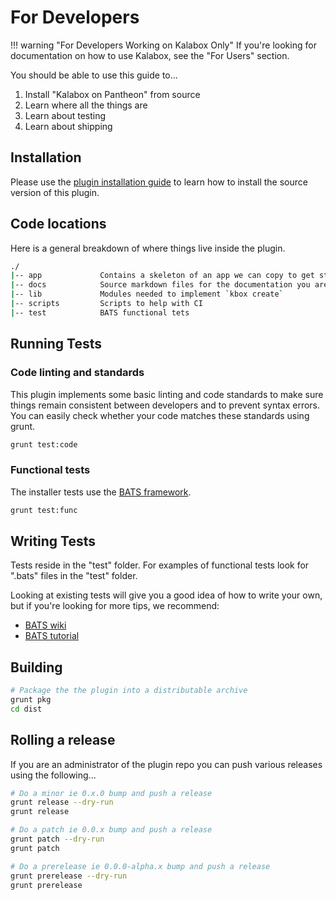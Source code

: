 For Developers
==============

!!! warning "For Developers Working on Kalabox Only"
    If you're looking for documentation on how to use Kalabox, see the "For Users" section.

You should be able to use this guide to...

1. Install "Kalabox on Pantheon" from source
2. Learn where all the things are
3. Learn about testing
4. Learn about shipping

Installation
------------

Please use the [plugin installation guide](http://docs.kalabox.io/developers/plugins/#installation) to learn how to install the source version of this plugin.

Code locations
--------------

Here is a general breakdown of where things live inside the plugin.

```bash
./
|-- app             Contains a skeleton of an app we can copy to get started
|-- docs            Source markdown files for the documentation you are reading
|-- lib             Modules needed to implement `kbox create`
|-- scripts         Scripts to help with CI
|-- test            BATS functional tets
```

Running Tests
-------------

### Code linting and standards

This plugin implements some basic linting and code standards to make sure things remain consistent between developers and to prevent syntax errors. You can easily check whether your code matches these standards using grunt.

```bash
grunt test:code
```

### Functional tests

The installer tests use the [BATS framework](https://github.com/sstephenson/bats).

```bash
grunt test:func
```

Writing Tests
-------------

Tests reside in the "test" folder. For examples of functional tests look for ".bats" files in the "test" folder.

Looking at existing tests will give you a good idea of how to write your own, but if you're looking for more tips, we recommend:

* [BATS wiki](https://github.com/sstephenson/bats)
* [BATS tutorial](https://blog.engineyard.com/2014/bats-test-command-line-tools)

Building
--------

```bash
# Package the the plugin into a distributable archive
grunt pkg
cd dist
```

Rolling a release
-----------------

If you are an administrator of the plugin repo you can push various releases using the following...

```bash
# Do a minor ie 0.x.0 bump and push a release
grunt release --dry-run
grunt release

# Do a patch ie 0.0.x bump and push a release
grunt patch --dry-run
grunt patch

# Do a prerelease ie 0.0.0-alpha.x bump and push a release
grunt prerelease --dry-run
grunt prerelease
```
